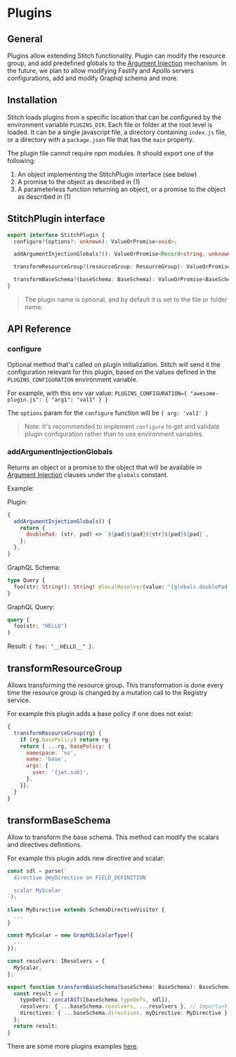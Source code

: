 # Plugins

## General

Plugins allow extending Stitch functionality. Plugin can modify the resource group, and add predefined globals to the [Argument Injection](./arguments_injection.md) mechanism. In the future, we plan to allow modifying Fastify and Apollo servers configurations, add and modify Graphql schema and more.

## Installation

Stitch loads plugins from a specific location that can be configured by the environment variable `PLUGINS_DIR`.
Each file or folder at the root level is loaded. It can be a single javascript file, a directory containing `index.js` file, or a directory with a `package.json` file that has the `main` property.

The plugin file cannot require npm modules. It should export one of the following:

1. An object implementing the StitchPlugin interface (see below)
2. A promise to the object as described in (1)
3. A parameterless function returning an object, or a promise to the object as described in (1)

## StitchPlugin interface

```typescript
export interface StitchPlugin {
  configure?(options?: unknown): ValueOrPromise<void>;

  addArgumentInjectionGlobals?(): ValueOrPromise<Record<string, unknown>>;

  transformResourceGroup?(resourceGroup: ResourceGroup): ValueOrPromise<ResourceGroup>;

  transformBaseSchema?(baseSchema: BaseSchema): ValueOrPromise<BaseSchema>;
}
```

> The plugin name is optional, and by default it is set to the file or folder name.

## API Reference

### configure

Optional method that's called on plugin initialization. Stitch will send it the configuration relevant for this plugin, based on the values defined in the `PLUGINS_CONFIGURATION` environment variable.

For example, with this env var value:
`PLUGINS_CONFIGURATION={ "awesome-plugin.js": { "arg1": "val1" } }`

The `options` param for the `configure` function will be `{ arg: 'val1' }`

> Note: It's recommended to implement `configure` to get and validate plugin configuration rather than to use environment variables.

### addArgumentInjectionGlobals

Returns an object or a promise to the object that will be available in [Argument Injection](./arguments_injection.md) clauses under the `globals` constant.

Example:

Plugin:

```javascript
{
  addArgumentInjectionGlobals() {
    return {
      doublePad: (str, pad) => `${pad}${pad}${str}${pad}${pad}`,
    };
  },
}
```

GraphQL Schema:

```graphql
type Query {
  foo(str: String!): String! @localResolver(value: "{globals.doublePad(args.str, '_')}")
}
```

GraphQL Query:

```graphql
query {
  foo(str: "HELLO")
}
```

Result: `{ foo: "__HELLO__" }`.

## transformResourceGroup

Allows transforming the resource group. This transformation is done every time the resource group is changed by a mutation call to the Registry service.

For example this plugin adds a base policy if one does not exist:

```javascript
{
  transformResourceGroup(rg) {
    if (rg.basePolicy) return rg;
    return { ...rg, basePolicy: {
      namespace: 'ns',
      name: 'base',
      args: {
        user: '{jwt.sub}',
      },
    }};
  }
}
```

## transformBaseSchema

Allow to transform the base schema. This method can modify the scalars and directives definitions.

For example this plugin adds new directive and scalar:

```typescript
const sdl = parse(`
  directive @myDirective on FIELD_DEFINITION

  scalar MyScalar
`);

class MyDirective extends SchemaDirectiveVisitor {
  ...
}

const MyScalar = new GraphQLScalarType({
  ...
});

const resolvers: IResolvers = {
  MyScalar,
};

export function transformBaseSchema(baseSchema: BaseSchema): BaseSchema {
  const result = {
    typeDefs: concatAST([baseSchema.typeDefs, sdl]),
    resolvers: { ...baseSchema.resolvers, ...resolvers }, // Important: consider to use deep merge. In some cases it's inevitable
    directives: { ...baseSchema.directives, myDirective: MyDirective },
  };
  return result;
}
```

There are some more plugins examples [here](https://github.com/Soluto/stitch/tree/master/services/tests/e2e/config/plugins).
